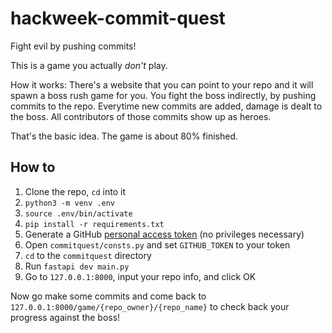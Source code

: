 # hackweek-commit-quest

Fight evil by pushing commits!

This is a game you actually _don't_ play.

How it works: There's a website that you can point to your repo and it will spawn a boss rush game for you. You fight the boss indirectly, by pushing commits to the repo. Everytime new commits are added, damage is dealt to the boss. All contributors of those commits show up as heroes.

That's the basic idea. The game is about 80% finished.

## How to

1. Clone the repo, `cd` into it
2. `python3 -m venv .env`
3. `source .env/bin/activate`
4. `pip install -r requirements.txt`
5. Generate a GitHub [personal access token](https://github.com/settings/apps) (no privileges necessary)
6. Open `commitquest/consts.py` and set `GITHUB_TOKEN` to your token
7. `cd` to the `commitquest` directory
8. Run `fastapi dev main.py`
9. Go to `127.0.0.1:8000`, input your repo info, and click OK

Now go make some commits and come back to `127.0.0.1:8000/game/{repo_owner}/{repo_name}` to check back your progress against the boss!
